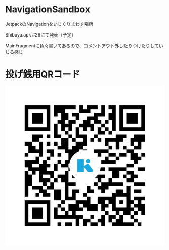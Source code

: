 # NavigationSandbox
JetpackのNavigationをいじくりまわす場所

Shibuya.apk #26にて発表（予定）

MainFragmentに色々書いてあるので、コメントアウト外したりつけたりしていじる感じ

# 投げ銭用QRコード
![Kyash](static/kyash_qrcode.png)
